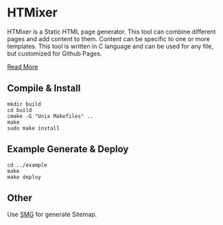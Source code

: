 # HTMixer
HTMixer is a Static HTML page generator. This tool can combine different pages and add content to them. Content can be specific to one or more templates. This tool is written in C language and can be used for any file, but customized for Github Pages. 

[Read More](https://liyanboy74.github.io/htmixer/)

## Compile & Install
```
mkdir build
cd build
cmake -G "Unix Makefiles" ..
make
sudo make install
```

## Example Generate & Deploy
```
cd ../example
make
make deploy
```

## Other
Use [SMG](https://github.com/liyanboy74/smg) for generate Sitemap.
